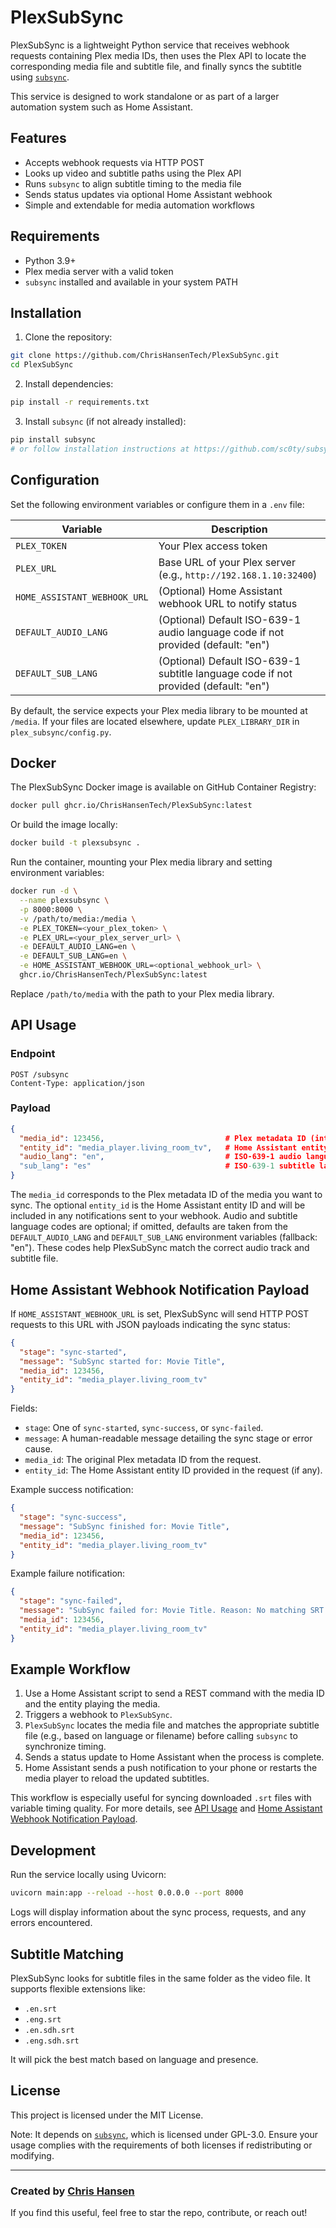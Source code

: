 # PlexSubSync

PlexSubSync is a lightweight Python service that receives webhook requests containing Plex media IDs, then uses the Plex API to locate the corresponding media file and subtitle file, and finally syncs the subtitle using [`subsync`](https://github.com/sc0ty/subsync).

This service is designed to work standalone or as part of a larger automation system such as Home Assistant.

## Features

- Accepts webhook requests via HTTP POST
- Looks up video and subtitle paths using the Plex API
- Runs `subsync` to align subtitle timing to the media file
- Sends status updates via optional Home Assistant webhook
- Simple and extendable for media automation workflows

## Requirements

- Python 3.9+
- Plex media server with a valid token
- `subsync` installed and available in your system PATH

## Installation

1. Clone the repository:

```bash
git clone https://github.com/ChrisHansenTech/PlexSubSync.git
cd PlexSubSync
```

2. Install dependencies:

```bash
pip install -r requirements.txt
```

3. Install `subsync` (if not already installed):

```bash
pip install subsync
# or follow installation instructions at https://github.com/sc0ty/subsync
```

## Configuration

Set the following environment variables or configure them in a `.env` file:

| Variable           | Description                                                                 |
|--------------------|-----------------------------------------------------------------------------|
| `PLEX_TOKEN`               | Your Plex access token                                               |
| `PLEX_URL`                 | Base URL of your Plex server (e.g., `http://192.168.1.10:32400`)      |
| `HOME_ASSISTANT_WEBHOOK_URL` | (Optional) Home Assistant webhook URL to notify status             |
| `DEFAULT_AUDIO_LANG`         | (Optional) Default ISO-639-1 audio language code if not provided (default: "en") |
| `DEFAULT_SUB_LANG`           | (Optional) Default ISO-639-1 subtitle language code if not provided (default: "en") |

By default, the service expects your Plex media library to be mounted at `/media`. If your files are located elsewhere, update `PLEX_LIBRARY_DIR` in `plex_subsync/config.py`.
 
## Docker

The PlexSubSync Docker image is available on GitHub Container Registry:

```bash
docker pull ghcr.io/ChrisHansenTech/PlexSubSync:latest
```

Or build the image locally:

```bash
docker build -t plexsubsync .
```

Run the container, mounting your Plex media library and setting environment variables:

```bash
docker run -d \
  --name plexsubsync \
  -p 8000:8000 \
  -v /path/to/media:/media \
  -e PLEX_TOKEN=<your_plex_token> \
  -e PLEX_URL=<your_plex_server_url> \
  -e DEFAULT_AUDIO_LANG=en \
  -e DEFAULT_SUB_LANG=en \
  -e HOME_ASSISTANT_WEBHOOK_URL=<optional_webhook_url> \
  ghcr.io/ChrisHansenTech/PlexSubSync:latest
```

Replace `/path/to/media` with the path to your Plex media library.

## API Usage

### Endpoint

```http
POST /subsync
Content-Type: application/json
```

### Payload

```json
{
  "media_id": 123456,                           # Plex metadata ID (integer)
  "entity_id": "media_player.living_room_tv",   # Home Assistant entity ID (optional)
  "audio_lang": "en",                           # ISO-639-1 audio language code (optional; default from DEFAULT_AUDIO_LANG env var, fallback: "en")
  "sub_lang": "es"                              # ISO-639-1 subtitle language code (optional; default from DEFAULT_SUB_LANG env var, fallback: "en")
}
```

The `media_id` corresponds to the Plex metadata ID of the media you want to sync. The optional `entity_id` is the Home Assistant entity ID and will be included in any notifications sent to your webhook. Audio and subtitle language codes are optional; if omitted, defaults are taken from the `DEFAULT_AUDIO_LANG` and `DEFAULT_SUB_LANG` environment variables (fallback: "en"). These codes help PlexSubSync match the correct audio track and subtitle file.

## Home Assistant Webhook Notification Payload

If `HOME_ASSISTANT_WEBHOOK_URL` is set, PlexSubSync will send HTTP POST requests to this URL with JSON payloads indicating the sync status:

```json
{
  "stage": "sync-started",
  "message": "SubSync started for: Movie Title",
  "media_id": 123456,
  "entity_id": "media_player.living_room_tv"
}
```

Fields:
- `stage`: One of `sync-started`, `sync-success`, or `sync-failed`.
- `message`: A human-readable message detailing the sync stage or error cause.
- `media_id`: The original Plex metadata ID from the request.
- `entity_id`: The Home Assistant entity ID provided in the request (if any).

Example success notification:

```json
{
  "stage": "sync-success",
  "message": "SubSync finished for: Movie Title",
  "media_id": 123456,
  "entity_id": "media_player.living_room_tv"
}
```

Example failure notification:

```json
{
  "stage": "sync-failed",
  "message": "SubSync failed for: Movie Title. Reason: No matching SRT file found",
  "media_id": 123456,
  "entity_id": "media_player.living_room_tv"
}
```

## Example Workflow

1. Use a Home Assistant script to send a REST command with the media ID and the entity playing the media.
2. Triggers a webhook to `PlexSubSync`.
3. `PlexSubSync` locates the media file and matches the appropriate subtitle file (e.g., based on language or filename) before calling `subsync` to synchronize timing.
4. Sends a status update to Home Assistant when the process is complete.
5. Home Assistant sends a push notification to your phone or restarts the media player to reload the updated subtitles.

This workflow is especially useful for syncing downloaded `.srt` files with variable timing quality. For more details, see [API Usage](#api-usage) and [Home Assistant Webhook Notification Payload](#home-assistant-webhook-notification-payload).

## Development

Run the service locally using Uvicorn:

```bash
uvicorn main:app --reload --host 0.0.0.0 --port 8000
```

Logs will display information about the sync process, requests, and any errors encountered.

## Subtitle Matching

PlexSubSync looks for subtitle files in the same folder as the video file. It supports flexible extensions like:

- `.en.srt`
- `.eng.srt`
- `.en.sdh.srt`
- `.eng.sdh.srt`

It will pick the best match based on language and presence.

## License

This project is licensed under the MIT License.

Note: It depends on [`subsync`](https://github.com/sc0ty/subsync), which is licensed under GPL-3.0. Ensure your usage complies with the requirements of both licenses if redistributing or modifying.

---

### Created by [Chris Hansen](https://chrishansen.tech)

If you find this useful, feel free to star the repo, contribute, or reach out!

